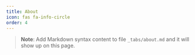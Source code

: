 ```yaml
---
title: About
icon: fas fa-info-circle
order: 4
---
```



> **Note**: Add Markdown syntax content to file `_tabs/about.md` and it will show up on this page.
